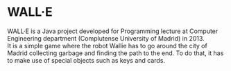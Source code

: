 # WALL·E

WALL·E is a Java project developed for Programming lecture at Computer Engineering department (Complutense University of Madrid) in 2013.  
It is a simple game where the robot Wallie has to go around the city of Madrid collecting garbage and finding the path to the end. To do that, it has to make use of special objects such as keys and cards.
